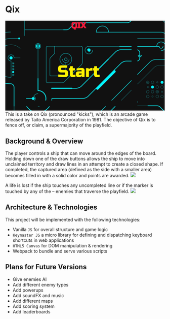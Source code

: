 # Qix
![](docs/qix_splash.png)
This is a take on Qix (pronounced "kicks"), which is an arcade game released by Taito America Corporation in 1981. The objective of Qix is to fence off, or claim, a supermajority of the playfield.

## Background & Overview
The player controls a ship that can move around the edges of the board. Holding down one of the draw buttons allows the ship to move into unclaimed territory and draw lines in an attempt to create a closed shape. If completed, the captured area (defined as the side with a smaller area) becomes filled in with a solid color and points are awarded.
![](https://s3-us-west-1.amazonaws.com/qix/QIX+-+Google+Chrome+10_4_2017+10_13_39+PM.png)

A life is lost if the ship touches any uncompleted line or if the marker is touched by any of the – enemies that traverse the playfield.
![](https://s3-us-west-1.amazonaws.com/qix/QIX+-+Google+Chrome+10_4_2017+10_19_34+PM.png)

## Architecture & Technologies
This project will be implemented with the following technologies:
* Vanilla `JS` for overall structure and game logic
* `Keymaster JS` a micro library for defining and dispatching keyboard shortcuts in web applications
* `HTML5 Canvas` for DOM manipulation & rendering
* Webpack to bundle and serve various scripts

## Plans for Future Versions
* Give enemies AI
* Add different enemy types
* Add powerups
* Add soundFX and music
* Add different maps
* Add scoring system
* Add leaderboards
